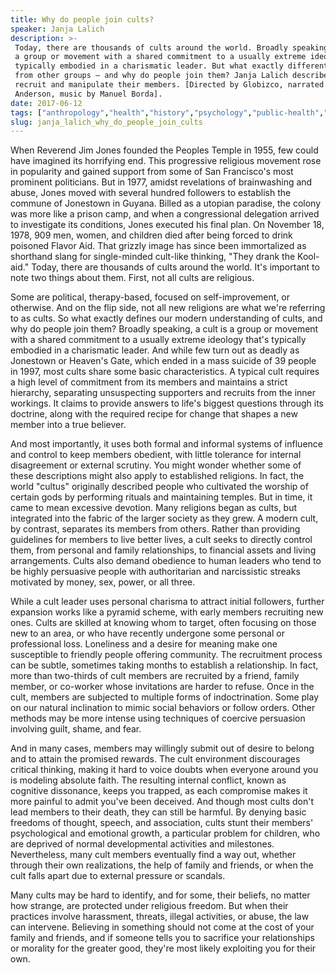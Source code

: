 ```yaml
---
title: Why do people join cults?
speaker: Janja Lalich
description: >-
 Today, there are thousands of cults around the world. Broadly speaking, a cult is
 a group or movement with a shared commitment to a usually extreme ideology that's
 typically embodied in a charismatic leader. But what exactly differentiates cults
 from other groups – and why do people join them? Janja Lalich describes how cults
 recruit and manipulate their members. [Directed by Globizco, narrated by Addison
 Anderson, music by Manuel Borda].
date: 2017-06-12
tags: ["anthropology","health","history","psychology","public-health","religion","teded","animation","mental-health","culture"]
slug: janja_lalich_why_do_people_join_cults
---
```


When Reverend Jim Jones founded the Peoples Temple in 1955, few could have imagined its
horrifying end. This progressive religious movement rose in popularity and gained support
from some of San Francisco's most prominent politicians. But in 1977, amidst revelations
of brainwashing and abuse, Jones moved with several hundred followers to establish the
commune of Jonestown in Guyana. Billed as a utopian paradise, the colony was more like a
prison camp, and when a congressional delegation arrived to investigate its conditions,
Jones executed his final plan. On November 18, 1978, 909 men, women, and children died
after being forced to drink poisoned Flavor Aid. That grizzly image has since been
immortalized as shorthand slang for single-minded cult-like thinking, "They drank the
Kool-aid." Today, there are thousands of cults around the world. It's important to note
two things about them. First, not all cults are religious.

Some are political, therapy-based, focused on self-improvement, or otherwise. And on the
flip side, not all new religions are what we're referring to as cults. So what exactly
defines our modern understanding of cults, and why do people join them? Broadly speaking,
a cult is a group or movement with a shared commitment to a usually extreme ideology
that's typically embodied in a charismatic leader. And while few turn out as deadly as
Jonestown or Heaven's Gate, which ended in a mass suicide of 39 people in 1997, most
cults share some basic characteristics. A typical cult requires a high level of
commitment from its members and maintains a strict hierarchy, separating unsuspecting
supporters and recruits from the inner workings. It claims to provide answers to life's
biggest questions through its doctrine, along with the required recipe for change that
shapes a new member into a true believer.

And most importantly, it uses both formal and informal systems of influence and control to
keep members obedient, with little tolerance for internal disagreement or external
scrutiny. You might wonder whether some of these descriptions might also apply to
established religions. In fact, the world "cultus" originally described people who
cultivated the worship of certain gods by performing rituals and maintaining temples. But
in time, it came to mean excessive devotion. Many religions began as cults, but
integrated into the fabric of the larger society as they grew. A modern cult, by contrast,
separates its members from others. Rather than providing guidelines for members to live
better lives, a cult seeks to directly control them, from personal and family
relationships, to financial assets and living arrangements. Cults also demand obedience 
to human leaders who tend to be highly persuasive people with authoritarian and
narcissistic streaks motivated by money, sex, power, or all three.

While a cult leader uses personal charisma to attract initial followers, further expansion
works like a pyramid scheme, with early members recruiting new ones. Cults are skilled at
knowing whom to target, often focusing on those new to an area, or who have recently
undergone some personal or professional loss. Loneliness and a desire for meaning make one
susceptible to friendly people offering community. The recruitment process can be subtle,
sometimes taking months to establish a relationship. In fact, more than two-thirds of cult
members are recruited by a friend, family member, or co-worker whose invitations are
harder to refuse. Once in the cult, members are subjected to multiple forms of
indoctrination. Some play on our natural inclination to mimic social behaviors or follow
orders. Other methods may be more intense using techniques of coercive persuasion
involving guilt, shame, and fear.

And in many cases, members may willingly submit out of desire to belong and to attain the
promised rewards. The cult environment discourages critical thinking, making it hard to
voice doubts when everyone around you is modeling absolute faith. The resulting internal
conflict, known as cognitive dissonance, keeps you trapped, as each compromise makes it
more painful to admit you've been deceived. And though most cults don't lead members to
their death, they can still be harmful. By denying basic freedoms of thought, speech, and
association, cults stunt their members' psychological and emotional growth, a particular
problem for children, who are deprived of normal developmental activities and milestones.
Nevertheless, many cult members eventually find a way out, whether through their own
realizations, the help of family and friends, or when the cult falls apart due to external
pressure or scandals.

Many cults may be hard to identify, and for some, their beliefs, no matter how strange,
are protected under religious freedom. But when their practices involve harassment,
threats, illegal activities, or abuse, the law can intervene. Believing in something
should not come at the cost of your family and friends, and if someone tells you to
sacrifice your relationships or morality for the greater good, they're most likely
exploiting you for their own.

<!--
ad_duration=0
event="TED-Ed"
external_start_time=0
intro_duration=0
is_subtitle_required="False"
is_talk_featured="False"
language="en"
language_swap="False"
native_language="en"
number_of_related_talks=6
number_of_speakers=1
number_of_subtitled_videos=0
number_of_tags=10
number_of_talk_download_languages=23
number_of_talk_more_resources=0
number_of_talk_recommendations=0
number_of_talks_take_actions=0
post_ad_duration=0
published_timestamp="2019-05-15 19:02:17"
recording_date="2017-06-12"
speaker_is_published=0
speaker_name="Janja Lalich"
talk_name="Why do people join cults?"
talks_tags=["anthropology","health","history","psychology","public-health","religion","teded","animation","mental-health","culture"]
url_photo_talk="https://s3.amazonaws.com/talkstar-photos/uploads/48e86e08-db64-4a9b-8c05-7aaf8505e9f3/234_cults.jpg"
url_webpage="https://www.ted.com/talks/janja_lalich_why_do_people_join_cults"
video_type_name="TED-Ed Original"
-->